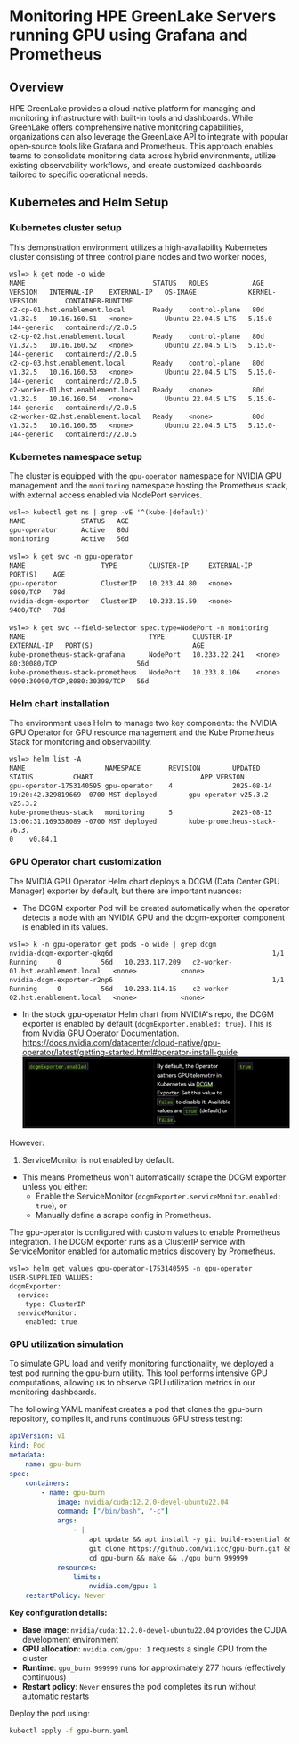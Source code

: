# Monitoring HPE GreenLake Servers running GPU using Grafana and Prometheus


## Overview
HPE GreenLake provides a cloud-native platform for managing and monitoring infrastructure with built-in tools and dashboards. While GreenLake offers comprehensive native monitoring capabilities, organizations can also leverage the GreenLake API to integrate with popular open-source tools like Grafana and Prometheus. This approach enables teams to consolidate monitoring data across hybrid environments, utilize existing observability workflows, and create customized dashboards tailored to specific operational needs.


## Kubernetes and Helm Setup
### Kubernetes cluster setup
This demonstration environment utilizes a high-availability Kubernetes cluster consisting of three control plane nodes and two worker nodes, 

```
wsl=> k get node -o wide
NAME                                STATUS   ROLES           AGE   VERSION   INTERNAL-IP    EXTERNAL-IP   OS-IMAGE             KERNEL-VERSION       CONTAINER-RUNTIME
c2-cp-01.hst.enablement.local       Ready    control-plane   80d   v1.32.5   10.16.160.51   <none>        Ubuntu 22.04.5 LTS   5.15.0-144-generic   containerd://2.0.5
c2-cp-02.hst.enablement.local       Ready    control-plane   80d   v1.32.5   10.16.160.52   <none>        Ubuntu 22.04.5 LTS   5.15.0-144-generic   containerd://2.0.5
c2-cp-03.hst.enablement.local       Ready    control-plane   80d   v1.32.5   10.16.160.53   <none>        Ubuntu 22.04.5 LTS   5.15.0-144-generic   containerd://2.0.5
c2-worker-01.hst.enablement.local   Ready    <none>          80d   v1.32.5   10.16.160.54   <none>        Ubuntu 22.04.5 LTS   5.15.0-144-generic   containerd://2.0.5
c2-worker-02.hst.enablement.local   Ready    <none>          80d   v1.32.5   10.16.160.55   <none>        Ubuntu 22.04.5 LTS   5.15.0-144-generic   containerd://2.0.5
```
### Kubernetes namespace setup
The cluster is equipped with the `gpu-operator` namespace for NVIDIA GPU management and the `monitoring` namespace hosting the Prometheus stack, with external access enabled via NodePort services.
```
wsl=> kubectl get ns | grep -vE '^(kube-|default)'
NAME              STATUS   AGE
gpu-operator      Active   80d
monitoring        Active   56d

wsl=> k get svc -n gpu-operator 
NAME                   TYPE        CLUSTER-IP     EXTERNAL-IP   PORT(S)    AGE
gpu-operator           ClusterIP   10.233.44.80   <none>        8080/TCP   78d
nvidia-dcgm-exporter   ClusterIP   10.233.15.59   <none>        9400/TCP   78d

wsl=> k get svc --field-selector spec.type=NodePort -n monitoring
NAME                               TYPE       CLUSTER-IP      EXTERNAL-IP   PORT(S)                         AGE
kube-prometheus-stack-grafana      NodePort   10.233.22.241   <none>        80:30080/TCP                    56d
kube-prometheus-stack-prometheus   NodePort   10.233.8.106    <none>        9090:30090/TCP,8080:30398/TCP   56d
```

### Helm chart installation
The environment uses Helm to manage two key components: the NVIDIA GPU Operator for GPU resource management and the Kube Prometheus Stack for monitoring and observability.

```
wsl=> helm list -A
NAME                    NAMESPACE       REVISION        UPDATED                                 STATUS          CHART                           APP VERSION
gpu-operator-1753140595 gpu-operator    4               2025-08-14 19:20:42.329819669 -0700 MST deployed        gpu-operator-v25.3.2            v25.3.2    
kube-prometheus-stack   monitoring      5               2025-08-15 13:06:31.169338089 -0700 MST deployed        kube-prometheus-stack-76.3.
0    v0.84.1    

```

### GPU Operator chart customization
The NVIDIA GPU Operator Helm chart deploys a DCGM (Data Center GPU Manager) exporter by default, but there are important nuances:

- The DCGM exporter Pod will be created automatically when the operator detects a node with an NVIDIA GPU and the dcgm-exporter component is enabled in its values.
```
wsl=> k -n gpu-operator get pods -o wide | grep dcgm
nvidia-dcgm-exporter-gkg6d                                        1/1     Running     0          56d   10.233.117.209   c2-worker-01.hst.enablement.local   <none>           <none>
nvidia-dcgm-exporter-r2np6                                        1/1     Running     0          56d   10.233.114.15    c2-worker-02.hst.enablement.local   <none>           <none>
```

- In the stock gpu-operator Helm chart from NVIDIA's repo, the DCGM exporter is enabled by default (`dcgmExporter.enabled: true`). This is from Nvidia GPU Operator Documentation.
https://docs.nvidia.com/datacenter/cloud-native/gpu-operator/latest/getting-started.html#operator-install-guide
![alt text](images/image-4.png)

However:

1. ServiceMonitor is not enabled by default.
  - This means Prometheus won't automatically scrape the DCGM exporter unless you either:
    - Enable the ServiceMonitor (`dcgmExporter.serviceMonitor.enabled: true`), or
    - Manually define a scrape config in Prometheus.


The gpu-operator is configured with custom values to enable Prometheus integration. The DCGM exporter runs as a ClusterIP service with ServiceMonitor enabled for automatic metrics discovery by Prometheus.
```
wsl=> helm get values gpu-operator-1753140595 -n gpu-operator
USER-SUPPLIED VALUES:
dcgmExporter:
  service:
    type: ClusterIP
  serviceMonitor:
    enabled: true
```


### GPU utilization simulation
To simulate GPU load and verify monitoring functionality, we deployed a test pod running the gpu-burn utility. This tool performs intensive GPU computations, allowing us to observe GPU utilization metrics in our monitoring dashboards.

The following YAML manifest creates a pod that clones the gpu-burn repository, compiles it, and runs continuous GPU stress testing:

```yaml
apiVersion: v1
kind: Pod
metadata:
    name: gpu-burn
spec:
    containers:
        - name: gpu-burn
            image: nvidia/cuda:12.2.0-devel-ubuntu22.04 
            command: ["/bin/bash", "-c"]
            args:
                - |
                    apt update && apt install -y git build-essential && \
                    git clone https://github.com/wilicc/gpu-burn.git && \
                    cd gpu-burn && make && ./gpu_burn 999999 
            resources:
                limits:
                    nvidia.com/gpu: 1
    restartPolicy: Never
```

**Key configuration details:**
- **Base image**: `nvidia/cuda:12.2.0-devel-ubuntu22.04` provides the CUDA development environment  
- **GPU allocation**: `nvidia.com/gpu: 1` requests a single GPU from the cluster  
- **Runtime**: `gpu_burn 999999` runs for approximately 277 hours (effectively continuous)  
- **Restart policy**: `Never` ensures the pod completes its run without automatic restarts  

Deploy the pod using:
```bash
kubectl apply -f gpu-burn.yaml
```

